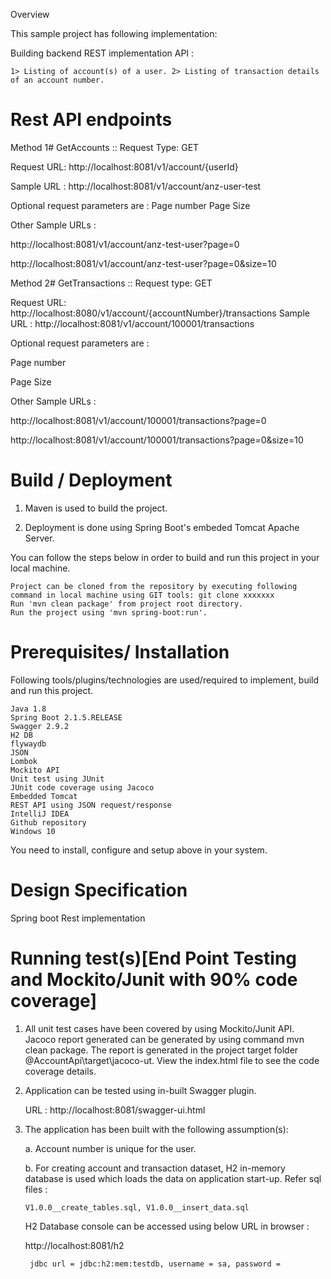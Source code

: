 

Overview

This sample project has following implementation:

Building backend REST implementation API :

	1> Listing of account(s) of a user. 2> Listing of transaction details of an account number.
  
  
 
Rest API endpoints
=====================

Method 1#  GetAccounts :: Request Type: GET

Request URL: http://localhost:8081/v1/account/{userId}

Sample URL : http://localhost:8081/v1/account/anz-user-test

Optional request parameters are :
Page number
Page Size

Other Sample URLs :

http://localhost:8081/v1/account/anz-test-user?page=0

http://localhost:8081/v1/account/anz-test-user?page=0&size=10

Method 2# GetTransactions :: Request type: GET

Request URL: http://localhost:8080/v1/account/{accountNumber}/transactions
Sample URL : http://localhost:8081/v1/account/100001/transactions

Optional request parameters are :

Page number

Page Size

Other Sample URLs :

http://localhost:8081/v1/account/100001/transactions?page=0

http://localhost:8081/v1/account/100001/transactions?page=0&size=10

Build / Deployment
=====================

1. Maven is used to build the project.

2. Deployment is done using Spring Boot's embeded Tomcat Apache Server.

 

You can follow the steps below in order to build and run this project in your local machine.

    Project can be cloned from the repository by executing following command in local machine using GIT tools: git clone xxxxxxx
    Run 'mvn clean package' from project root directory.
    Run the project using 'mvn spring-boot:run'.

Prerequisites/ Installation
================================

Following tools/plugins/technologies are used/required to implement, build and run this project.

    Java 1.8
    Spring Boot 2.1.5.RELEASE
	Swagger 2.9.2
	H2 DB
	flywaydb
    JSON
	Lombok
    Mockito API
    Unit test using JUnit
    JUnit code coverage using Jacoco
    Embedded Tomcat
    REST API using JSON request/response
    IntelliJ IDEA
    Github repository
    Windows 10

You need to install, configure and setup above in your system.


Design Specification
===============================
Spring boot Rest implementation

 

Running test(s)[End Point Testing and Mockito/Junit with 90% code coverage]
================================================================================

1. All unit test cases have been covered by using Mockito/Junit API. Jacoco report generated can be generated by using command mvn clean package. The report is generated  in the project target folder @AccountApi\target\jacoco-ut. View the index.html file to see the code coverage details.

2. Application can be tested using in-built Swagger plugin.

    URL : http://localhost:8081/swagger-ui.html

3. The application has been built with the following assumption(s):

   a. Account number is unique for the user.

   b. For creating account and transaction dataset, H2 in-memory database is used which loads the data on application start-up. 
    Refer sql files : 
    
       V1.0.0__create_tables.sql, V1.0.0__insert_data.sql
       
    H2 Database console can be accessed using below URL in browser :
    
      http://localhost:8081/h2
      
        jdbc url = jdbc:h2:mem:testdb, username = sa, password =
